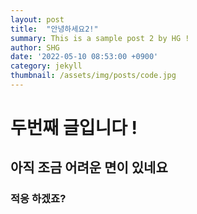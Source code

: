 ```yaml
---
layout: post
title:  "안녕하세요2!"
summary: This is a sample post 2 by HG !
author: SHG
date: '2022-05-10 08:53:00 +0900'
category: jekyll
thumbnail: /assets/img/posts/code.jpg
---
```


# 두번째 글입니다 !

## 아직 조금 어려운 면이 있네요 

### 적응 하겠죠?
